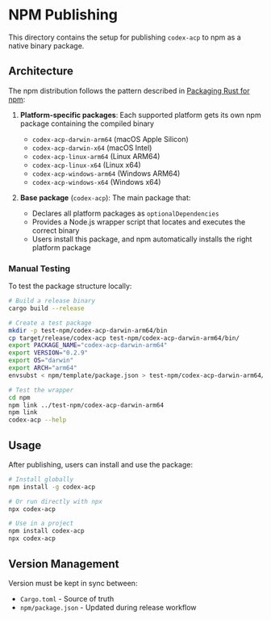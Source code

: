 # NPM Publishing

This directory contains the setup for publishing `codex-acp` to npm as a native binary package.

## Architecture

The npm distribution follows the pattern described in [Packaging Rust for npm](https://blog.orhun.dev/packaging-rust-for-npm/):

1. **Platform-specific packages**: Each supported platform gets its own npm package containing the compiled binary
   - `codex-acp-darwin-arm64` (macOS Apple Silicon)
   - `codex-acp-darwin-x64` (macOS Intel)
   - `codex-acp-linux-arm64` (Linux ARM64)
   - `codex-acp-linux-x64` (Linux x64)
   - `codex-acp-windows-arm64` (Windows ARM64)
   - `codex-acp-windows-x64` (Windows x64)

2. **Base package** (`codex-acp`): The main package that:
   - Declares all platform packages as `optionalDependencies`
   - Provides a Node.js wrapper script that locates and executes the correct binary
   - Users install this package, and npm automatically installs the right platform package

### Manual Testing

To test the package structure locally:

```bash
# Build a release binary
cargo build --release

# Create a test package
mkdir -p test-npm/codex-acp-darwin-arm64/bin
cp target/release/codex-acp test-npm/codex-acp-darwin-arm64/bin/
export PACKAGE_NAME="codex-acp-darwin-arm64"
export VERSION="0.2.9"
export OS="darwin"
export ARCH="arm64"
envsubst < npm/template/package.json > test-npm/codex-acp-darwin-arm64/package.json

# Test the wrapper
cd npm
npm link ../test-npm/codex-acp-darwin-arm64
npm link
codex-acp --help
```

## Usage

After publishing, users can install and use the package:

```bash
# Install globally
npm install -g codex-acp

# Or run directly with npx
npx codex-acp

# Use in a project
npm install codex-acp
npx codex-acp
```

## Version Management

Version must be kept in sync between:

- `Cargo.toml` - Source of truth
- `npm/package.json` - Updated during release workflow
